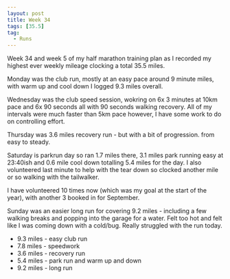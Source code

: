 ```yaml
---
layout: post
title: Week 34
tags: [35.5]
tag:
  - Runs
---
```


Week 34 and week 5 of my half marathon training plan as I recorded my highest ever weekly mileage clocking a total 35.5 miles.

Monday was the club run, mostly at an easy pace around 9 minute miles, with warm up and cool down I logged 9.3 miles overall.

Wednesday was the club speed session, wokring on 6x 3 minutes at 10km pace and 6x 90 seconds all with 90 seconds walking recovery.
All of my intervals were much faster than 5km pace however, I have some work to do on controlling effort.

Thursday was 3.6 miles recovery run - but with a bit of progression. from easy to steady.

Saturday is parkrun day so ran 1.7 miles there, 3.1 miles park running easy at 23:40ish and 0.6 mile cool down totalling 5.4 miles for the day. I also volunteered last minute to help with the tear down so clocked another mile or so walking with the tailwalker.

I have volunteered 10 times now (which was my goal at the start of the year), with another 3 booked in for September. 
 
Sunday was an easier long run for covering 9.2 miles - including a few walking breaks and popping into the garage for a water. Felt too hot and felt like I was coming down with a cold/bug. Really struggled with the run today.

* 9.3 miles - easy club run
* 7.8 miles - speedwork
* 3.6 miles - recovery run
* 5.4 miles - park run and warm up and down
* 9.2 miles - long run
